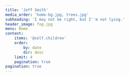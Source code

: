 ```yaml
---
title: 'Jeff Smith'
media_order: 'home-bg.jpg, trees.jpg'
subheading: 'I may not be right, but I''m not lying.'
header_image: fog.jpg
menu: Home
content:
    items: '@self.children'
    order:
        by: date
        dir: desc
    limit: 4
    pagination: true
pagination: true
---
```


